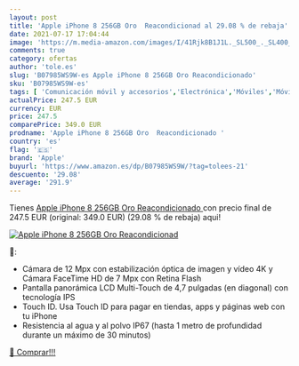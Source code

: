 ```yaml
---
layout: post
title: 'Apple iPhone 8 256GB Oro  Reacondicionad al 29.08 % de rebaja'
date: 2021-07-17 17:04:44
image: 'https://m.media-amazon.com/images/I/41Rjk8B1J1L._SL500_._SL400_.jpg'
comments: true
category: ofertas
author: 'tole.es'
slug: 'B07985WS9W-es Apple iPhone 8 256GB Oro Reacondicionado'
sku: 'B07985WS9W-es'
tags: [ 'Comunicación móvil y accesorios','Electrónica','Móviles','Móviles y smartphones libres','apple','iphone', ]
actualPrice: 247.5 EUR
currency: EUR
price: 247.5
comparePrice: 349.0 EUR
prodname: 'Apple iPhone 8 256GB Oro  Reacondicionado '
country: 'es'
flag: '🇪🇸'
brand: 'Apple'
buyurl: 'https://www.amazon.es/dp/B07985WS9W/?tag=tolees-21'
descuento: '29.08'
average: '291.9'
---
```


Tienes [Apple iPhone 8 256GB Oro  Reacondicionado ](https://www.amazon.es/dp/B07985WS9W/?tag=tolees-21) con precio final de  247.5 EUR (original: 349.0 EUR) (29.08 %  de rebaja) aqui!

[![Apple iPhone 8 256GB Oro  Reacondicionad](https://m.media-amazon.com/images/I/41Rjk8B1J1L._SL500_._SL400_.jpg)](https://www.amazon.es/dp/B07985WS9W/?tag=tolees-21)

🔎:

- Cámara de 12 Mpx con estabilización óptica de imagen y vídeo 4K y Cámara FaceTime HD de 7 Mpx con Retina Flash
- Pantalla panorámica LCD Multi-Touch de 4,7 pulgadas (en diagonal) con tecnología IPS
- Touch ID. Usa Touch ID para pagar en tiendas, apps y páginas web con tu iPhone
- Resistencia al agua y al polvo IP67 (hasta 1 metro de profundidad durante un máximo de 30 minutos)

[🛒 Comprar!!!](https://www.amazon.es/dp/B07985WS9W/?tag=tolees-21)
